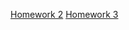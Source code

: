 [Homework 2](https://tatyanazp.github.io/genius-homework/genius-homework-2/)<bk>
[Homework 3](https://tatyanazp.github.io/genius-homework/genius-homework-3/)<bk>

